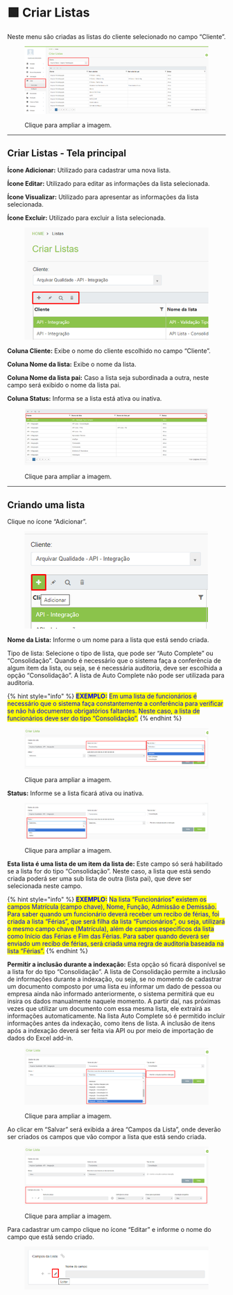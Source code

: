 # 🟩 Criar Listas

Neste menu são criadas as listas do cliente selecionado no campo “Cliente”. &#x20;

<figure><img src="../.gitbook/assets/lista01.png" alt=""><figcaption><p>Clique para ampliar a imagem.</p></figcaption></figure>

***

## Criar Listas - Tela principal&#x20;

**Ícone Adicionar:** Utilizado para cadastrar uma nova lista.

**Ícone Editar:** Utilizado para editar as informações da lista selecionada.

**Ícone Visualizar:** Utilizado para apresentar as informações da lista selecionada.&#x20;

**Ícone Excluir:** Utilizado para excluir a lista selecionada.

<figure><img src="../.gitbook/assets/lista021.png" alt=""><figcaption></figcaption></figure>

**Coluna Cliente:** Exibe o nome do cliente escolhido no campo “Cliente”.

**Coluna Nome da lista:** Exibe o nome da lista.

**Coluna Nome da lista pai:** Caso a lista seja subordinada a outra, neste campo será exibido o nome da lista pai.

**Coluna Status:** Informa se a lista está ativa ou inativa.

<figure><img src="../.gitbook/assets/lista03.png" alt=""><figcaption><p>Clique para ampliar a imagem.</p></figcaption></figure>

***

## Criando uma lista

Clique no ícone “Adicionar”.

<figure><img src="../.gitbook/assets/lista04.png" alt=""><figcaption></figcaption></figure>

**Nome da Lista:** Informe o um nome para a lista que está sendo criada.

Tipo de lista: Selecione o tipo de lista, que pode ser “Auto Complete” ou “Consolidação”. Quando é necessário que o sistema faça a conferência de algum item da lista, ou seja, se é necessária auditoria, deve ser escolhida a opção “Consolidação”. A lista de Auto Complete não pode ser utilizada para auditoria.&#x20;

{% hint style="info" %}
<mark style="color:blue;">**EXEMPLO:**</mark> <mark style="color:blue;"></mark><mark style="color:blue;">Em uma lista de funcionários é necessário que o sistema faça constantemente a conferência para verificar se não há documentos obrigatórios faltantes. Neste caso, a lista de funcionários deve ser do tipo “Consolidação”.</mark>
{% endhint %}

<figure><img src="../.gitbook/assets/lista05.png" alt=""><figcaption><p>Clique para ampliar a imagem.</p></figcaption></figure>

**Status:** Informe se a lista ficará ativa ou inativa.

<figure><img src="../.gitbook/assets/lista06.png" alt=""><figcaption><p>Clique para ampliar a imagem.</p></figcaption></figure>

**Esta lista é uma lista de um item da lista de:** Este campo só será habilitado se a lista for do tipo “Consolidação”. Neste caso, a lista que está sendo criada poderá ser uma sub lista de outra (lista pai), que deve ser selecionada neste campo.

{% hint style="info" %}
<mark style="color:blue;">**EXEMPLO:**</mark> <mark style="color:blue;"></mark><mark style="color:blue;">Na lista “Funcionários” existem os campos Matrícula (campo chave), Nome, Função, Admissão e Demissão. Para saber quando um funcionário deverá receber um recibo de férias, foi criada a lista “Férias”, que será filha da lista “Funcionários”, ou seja, utilizará o mesmo campo chave (Matrícula), além de campos específicos da lista como Início das Férias e Fim das Férias. Para saber quando deverá ser enviado um recibo de férias, será criada uma regra de auditoria baseada na lista “Férias”.</mark>
{% endhint %}

**Permitir a inclusão durante a indexação:** Esta opção só ficará disponível se a lista for do tipo “Consolidação”. A lista de Consolidação permite a inclusão de informações durante a indexação, ou seja, se no momento de cadastrar um documento composto por uma lista eu informar um dado de pessoa ou empresa ainda não informado anteriormente, o sistema permitirá que eu insira os dados manualmente naquele momento. A partir daí, nas próximas vezes que utilizar um documento com essa mesma lista, ele extrairá as informações automaticamente. Na lista Auto Complete só é permitido incluir informações antes da indexação, como itens de lista. A inclusão de itens após a indexação deverá ser feita via API ou por meio de importação de dados do Excel add-in. &#x20;

<figure><img src="../.gitbook/assets/lista07.png" alt=""><figcaption><p>Clique para ampliar a imagem.</p></figcaption></figure>

Ao clicar em “Salvar” será exibida a área “Campos da Lista”, onde deverão ser criados os campos que vão compor a lista que está sendo criada.

<figure><img src="../.gitbook/assets/lista08.png" alt=""><figcaption><p>Clique para ampliar a imagem.</p></figcaption></figure>

Para cadastrar um campo clique no ícone “Editar” e informe o nome do campo que está sendo criado.

<figure><img src="../.gitbook/assets/lista09.png" alt=""><figcaption></figcaption></figure>
